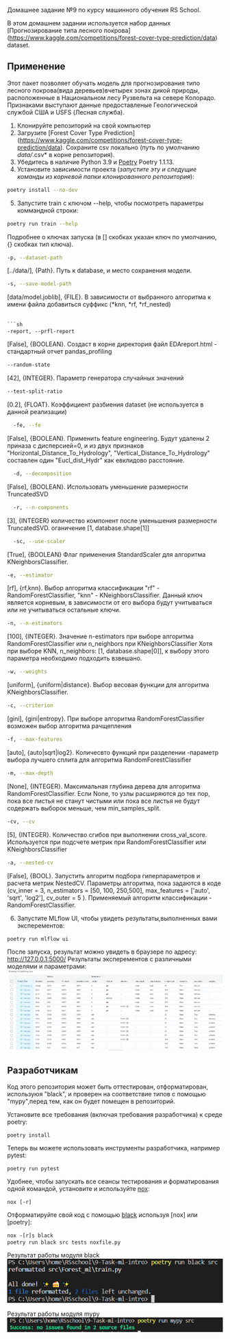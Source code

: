 Домашнее задание №9 по курсу машинного обучения RS School.

В этом домашнем задании используется набор данных [Прогнозирование типа лесного покрова]
(https://www.kaggle.com/competitions/forest-cover-type-prediction/data) dataset.

## Применение
Этот пакет позволяет обучать модель для прогнозирования типо лесного покрова(вида деревьев)вчетырех зонах дикой природы, расположенные в Национальном лесу Рузвельта на севере Колорадо. Признаками выступают данные предоставленые Геологической службой США и USFS (Лесная служба). 


1. Клонируйте репозиторий на свой компьютер
2. Загрузите [Forest Cover Type Prediction] (https://www.kaggle.com/competitions/forest-cover-type-prediction/data). Сохраните csv локально  (путь по умолчанию *data/*.csv* в корне репозитория).
3. Убедитесь в наличие Python 3.9 и [Poetry](https://python-poetry.org/docs/) Poetry 1.1.13.
4. Установите зависимости проекта (*запустите эту и следущие команды из корневой папки клонированного репозитория*):
```sh
poetry install --no-dev
```
5. Запустите train с ключом --help, чтобы посмотреть параметры коммандной строки:
```sh
poetry run train --help
```
Подробнее о ключах запуска (в [] скобках указан ключ по умолчанию, {} скобках тип ключа).

```sh
-p, --dataset-path  
```
[../data/], {Path}. Путь к database,  и место сохранения модели.

```sh
-s, --save-model-path  
```
[data/model.joblib], {FILE}. В зависимости от выбранного алгоритма к имени файла добавиться суффикс (*knn, *rf, *rf_nested)
```

```sh
-report, --prfl-report  
```
[False], {BOOLEAN}. Создаст в корне директория файл EDAreport.html - стандартный отчет pandas_profiling

```sh
--random-state  
```
[42], {INTEGER}. Параметр генератора случайных значений

```sh
--test-split-ratio  
```
[0.2], {FLOAT}. Коэффициент разбиения dataset (не используется в данной реализации)

```sh
  -fe, --fe
```  
[False], {BOOLEAN}. Применить feature engineering. Будут удалены 2 приназа с дисперсией=0, и из двух признаков "Horizontal_Distance_To_Hydrology", "Vertical_Distance_To_Hydrology" составлен один "Eucl_dist_Hydr" как евклидово расстояние.


```sh
  -d, --decomposition
```  
[False], {BOOLEAN}. Использовать уменьшение размерности TruncatedSVD

```sh
  -r, --n-components 
```
[3], {INTEGER} количество компонент после уменьшения размерности TruncatedSVD. оганичение [1, database.shape[1]]

```sh
  -sc, --use-scaler 
```
[True], {BOOLEAN} Флаг применения StandardScaler для алгоритма KNeighborsClassifier.

```sh
-e, --estimator
```
[rf], {rf,knn}. Выбор алгоритма классификации "rf" - RandomForestClassifier, "knn" - KNeighborsClassifier. 
Данный ключ является корневым, в зависимости от его выбора будут учитываться или не учитываться остальные ключи.

```sh
-n, --n-estimators
```
[100], {INTEGER}. Значение n-estimators при выборе алгоритма RandomForestClassifier или n_neighbors при KNeighborsClassifier 
Хотя при выборе KNN, n_neighbors: [1, database.shape[0]], к выбору этого параметра необходимо подходить взвешано.

```sh
-w, --weights
```
[uniform], {uniform|distance}. Выбор весовая функции для алгоритма KNeighborsClassifier.

```sh
-с, --criterion
```
[gini], {gini|entropy}. При выборе алгоритма RandomForestClassifier возможен выбор алгоритма рачщепления

```sh
-f, --max-features
```
[auto], {auto|sqrt|log2}. Количесвто функций при разделении -параметр выбора лучшего сплита для алгоритма RandomForestClassifier

```sh
-m, --max-depth
```
[None], {INTEGER}. Максимальная глубина дерева для алгоритма RandomForestClassifier. Если None, то узлы расширяются до тех пор, пока все листья не станут чистыми или пока все листья не будут содержать выборок меньше, чем min_samples_split.

```sh
-cv, --cv
```
[5], {INTEGER}. Количество сгибов при выполнении cross_val_score. Используется при подсчете метрик при RandomForestClassifier или KNeighborsClassifier 

```sh
-a, --nested-cv
```
[False], {BOOL}. Запустить алгоритм подбора гиперпараметров и расчета метрик NestedCV. Параметры алгоритма, пока задаются в коде (cv_inner = 3, n_estimators = [50, 100, 250,500], max_features = ['auto', 'sqrt', 'log2'], cv_outer = 5 ). Применяемый алгоритм классификации - RandomForestClassifier. 

6. Запустите MLflow UI, чтобы увидеть результаты,выполненных вами эксперементов:
```sh
poetry run mlflow ui
```
После запуска, результат можно увидеть в браузере по адресу: http://127.0.0.1:5000/
Результаты эксперементов с различными моделями и параметрами:
![mlflow](https://github.com/wert1999/9-Task-ml-intro/blob/master/MLruns.png)



## Разработчикам

Код этого репозитория может быть оттестирован, отформатирован, используюя "black", и проверен на соответствие типов с помощью "mypy",перед тем, как он будет помещен в репозиторий.

Установите все требования (включая требования разработчика) к среде poetry:
```
poetry install
```
Теперь вы можете использовать инструменты разработчика, например pytest:
```
poetry run pytest
```
Удобнее, чтобы запускать все сеансы тестирования и форматирования одной командой, установите и используйте [nox](https://nox.thea.codes/ru/stable/):
```
nox [-r]
```
Отформатируйте свой код с помощью [black](https://github.com/psf/black) используя [nox] или [poetry]:
```
nox -[r]s black
poetry run black src tests noxfile.py
```
Результат работы модуля black
![black_result](https://github.com/wert1999/9-Task-ml-intro/blob/master/black.png)

Результат работы модуля mypy
![mypy_result](https://github.com/wert1999/9-Task-ml-intro/blob/master/mypy.png)
